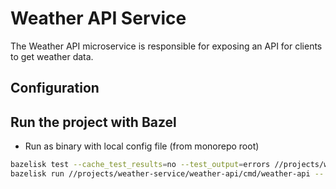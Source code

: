 # Weather API Service

The Weather API microservice is responsible for exposing an API for clients to get weather data.

## Configuration

## Run the project with Bazel

* Run as binary with local config file (from monorepo root)

```bash
bazelisk test --cache_test_results=no --test_output=errors //projects/weather-service/weather-api/...
bazelisk run //projects/weather-service/weather-api/cmd/weather-api -- -c=$(pwd)/projects/weather-service/weather-api/local/config/config.toml
```
